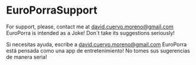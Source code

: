 # EuroPorraSupport

For support, please, contact me at david.cuervo.moreno@gmail.com EuroPorra is intended as a Joke! Don´t take its suggestions seriously!

Si necesitas ayuda, escribe a david.cuervo.moreno@gmail.com EuroPorra está pensada como una app de entretenimiento! No tomes sus sugerencias de manera seria!
